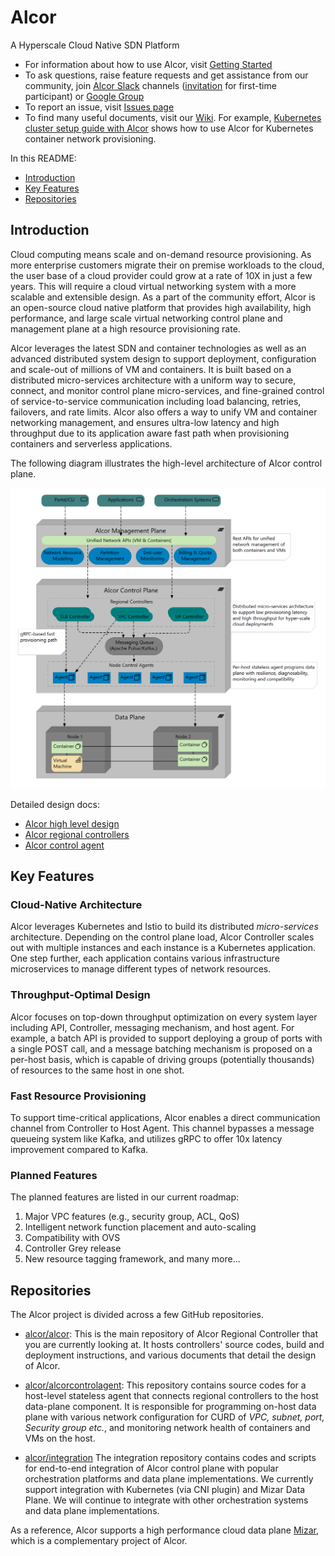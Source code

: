 # Alcor
A Hyperscale Cloud Native SDN Platform

* For information about how to use Alcor, visit [Getting Started](src/README.md)
* To ask questions, raise feature requests and get assistance from our community, join [Alcor Slack](https://alcor-networking.slack.com/) channels ([invitation](https://join.slack.com/t/alcor-networking/shared_invite/zt-cudckviu-hcsMI4LWB4cRWy4hn3N3oQ) for first-time participant) or [Google Group](https://groups.google.com/forum/#!forum/alcor-dev)
* To report an issue, visit [Issues page](https://github.com/futurewei-cloud/Alcor/issues)
* To find many useful documents, visit our [Wiki](https://github.com/futurewei-cloud/Alcor/wiki).
For example, [Kubernetes cluster setup guide with Alcor](https://github.com/futurewei-cloud/mizar-mp/wiki/K8s-Cluster-Setup-Guide-with-Mizar-MP)
shows how to use Alcor for Kubernetes container network provisioning.

In this README:

- [Introduction](#introduction)
- [Key Features](#key-features)
- [Repositories](#repositories)

## Introduction
Cloud computing means scale and on-demand resource provisioning.
As more enterprise customers migrate their on premise workloads to the cloud,
the user base of a cloud provider could grow at a rate of 10X in just a few years.
This will require a cloud virtual networking system with a more scalable and extensible design.
As a part of the community effort,
Alcor is an open-source cloud native platform that provides high availability, high performance, and large scale
virtual networking control plane and management plane at a high resource provisioning rate.

Alcor leverages the latest SDN and container technologies as well as an advanced distributed system design to
support deployment, configuration and scale-out of millions of VM and containers.
It is built based on a distributed micro-services architecture with a uniform way to secure, connect, and monitor
control plane micro-services,
and fine-grained control of service-to-service communication including load balancing, retries, failovers, and rate limits.
Alcor also offers a way to unify VM and container networking management,
and ensures ultra-low latency and high throughput due to its
application aware fast path when provisioning containers and serverless applications.

The following diagram illustrates the high-level architecture of Alcor control plane.

![Alcor architecture](docs/visionary_design/images/alcor_architecture.PNG)

Detailed design docs:

- [Alcor high level design](/docs/visionary_design/table_of_content.adoc)
- [Alcor regional controllers](/docs/visionary_design/controller.adoc)
- [Alcor control agent](https://github.com/futurewei-cloud/AlcorControlAgent/blob/master/docs/design.adoc)

## Key Features

### Cloud-Native Architecture
Alcor leverages Kubernetes and Istio to build its distributed _micro-services_ architecture.
Depending on the control plane load, Alcor Controller scales out with multiple instances and each instance is a Kubernetes application.
One step further, each application contains various infrastructure microservices to manage different types of network resources.

### Throughput-Optimal Design
Alcor focuses on top-down throughput optimization on every system layer including API, Controller, messaging mechanism,
and host agent.
For example,
a batch API is provided to support deploying a group of ports with a single POST call, and
a message batching mechanism is proposed on a per-host basis, which is capable of driving groups (potentially thousands)
of resources to the same host in one shot.

### Fast Resource Provisioning
To support time-critical applications, Alcor enables a direct communication channel from Controller to Host Agent.
This channel bypasses a message queueing system like Kafka, and utilizes gRPC to offer 10x latency improvement compared to Kafka.

<!-- ### Large-Scale Network Resource Management-->
<!-- ### Unified Management for VM and Containers-->

### Planned Features

The planned features are listed in our current roadmap:
1. Major VPC features (e.g., security group, ACL, QoS)
2. Intelligent network function placement and auto-scaling
3. Compatibility with OVS
4. Controller Grey release
5. New resource tagging framework, and many more...

## Repositories
The Alcor project is divided across a few GitHub repositories.

- [alcor/alcor](https://github.com/futurewei-cloud/Alcor):
This is the main repository of Alcor Regional Controller that you are currently looking at.
It hosts controllers' source codes, build and deployment instructions, and various documents that detail the design of Alcor.

- [alcor/alcorcontrolagent](https://github.com/futurewei-cloud/AlcorControlAgent):
This repository contains source codes for a host-level stateless agent that connects regional controllers to the host data-plane component.
It is responsible for programming on-host data plane with various network configuration for CURD of _VPC, subnet, port, Security group etc._,
 and monitoring network health of containers and VMs on the host.

- [alcor/integration](https://github.com/futurewei-cloud/mizar-mp)
The integration repository contains codes and scripts for end-to-end integration of Alcor control plane with popular orchestration platforms and data plane implementations.
We currently support integration with Kubernetes (via CNI plugin) and Mizar Data Plane.
We will continue to integrate with other orchestration systems and data plane implementations.

As a reference, Alcor supports a high performance cloud data plane [Mizar](https://github.com/futurewei-cloud/Mizar),
which is a complementary project of Alcor.